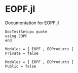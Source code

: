 # EOPF.jl

Documentation for EOPF.jl

```@meta
DocTestSetup= quote
using EOPF
end
```

```@autodocs
Modules = [ EOPF , EOProducts ]
Private = false
```

```@autodocs
Modules = [ EOPF , EOProducts ]
Public = false
```
